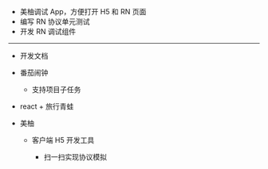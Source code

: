 - 美柚调试 App，方便打开 H5 和 RN 页面
- 编写 RN 协议单元测试
- 开发 RN 调试组件

---

- 开发文档
- 番茄闹钟

    - 支持项目子任务

- react + 旅行青蛙
- 美柚

    - 客户端 H5 开发工具

        - 扫一扫实现协议模拟
